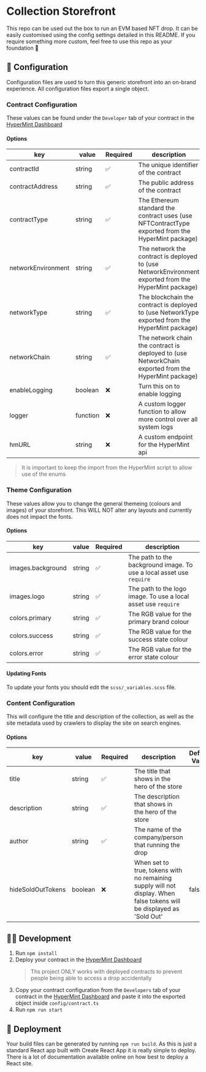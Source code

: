 # Collection Storefront
This repo can be used out the box to run an EVM based NFT drop. It can be easily customised using the config settings detailed in this README. If you require something more custom, feel free to use this repo as your foundation 🚀

## 🎨 Configuration
Configuration files are used to turn this generic storefront into an on-brand experience. All configuration files export a single object.

### Contract Configuration

These values can be found under the `Developer` tab of your contract in the [HyperMint Dashboard](https://app.hypermint.com/)

#### Options
| key                | value    | Required | description                                                                                          | Default Value                |
|--------------------|----------|----------|------------------------------------------------------------------------------------------------------|------------------------------|
| contractId         | string   | ✅        | The unique identifier of the contract                                                                |                              |
| contractAddress    | string   | ✅        | The public address of the contract                                                                   |                              |
| contractType       | string   | ✅        | The Ethereum standard the contract uses (use NFTContractType exported from the HyperMint package)    |                              |
| networkEnvironment | string   | ✅        | The network the contract is deployed to (use NetworkEnvironment exported from the HyperMint package) |                              |
| networkType        | string   | ✅        | The blockchain the contract is deployed to (use NetworkType exported from the HyperMint package)     |                              |
| networkChain       | string   | ✅        | The network chain the contract is deployed to (use NetworkChain exported from the HyperMint package) |                              |
| enableLogging      | boolean  | ❌        | Turn this on to enable logging                                                                       | false                        |
| logger             | function | ❌        | A custom logger function to allow more control over all system logs                                  | function                     |
| hmURL              | string   | ❌        | A custom endpoint for the HyperMint api                                                              | https://api.hypermint.com/v1 |


> It is important to keep the import from the HyperMint script to allow use of the enums

### Theme Configuration

These values allow you to change the general themeing (colours and images) of your storefront.
This WILL NOT alter any layouts and currently does not impact the fonts.

#### Options
| key               | value  | Required | description                                                          |
|-------------------|--------|----------|----------------------------------------------------------------------|
| images.background | string | ✅        | The path to the background image. To use a local asset use `require` |
| images.logo       | string | ✅        | The path to the logo image. To use a local asset use `require`       |
| colors.primary    | string | ✅        | The RGB value for the primary brand colour                           |
| colors.success    | string | ✅        | The RGB value for the success state colour                           |
| colors.error      | string | ✅        | The RGB value for the error state colour                             |


#### Updating Fonts
To update your fonts you should edit the `scss/_variables.scss` file.

### Content Configuration

This will configure the title and description of the collection, as well as the site metadata used by crawlers to display the site on search engines.

#### Options
| key               | value   | Required | description                                                                                                           | Default Value |
|-------------------|---------|----------|-----------------------------------------------------------------------------------------------------------------------|---------------|
| title             | string  | ✅        | The title that shows in the hero of the store                                                                         |               |
| description       | string  | ✅        | The description that shows in the hero of the store                                                                   |               |
| author            | string  | ✅        | The name of the company/person that running the drop                                                                  |               |
| hideSoldOutTokens | boolean | ❌        | When set to true, tokens with no remaining supply will not display. When false tokens will be displayed as 'Sold Out' | false         |

## 👩‍💻 Development
1. Run `npm install`
2. Deploy your contract in the [HyperMint Dashboard](https://app.hypermint.com/)
    > Ths project ONLY works with deployed contracts to prevent people being able to access a drop accidentally
3. Copy your contract configuration from the `Developers` tab of your contract in the [HyperMint Dashboard](https://app.hypermint.com/) and paste it into the exported object inside `config/contract.ts`
4. Run `npm run start`

## 🚀 Deployment
Your build files can be generated by running `npm run build`. As this is just a standard React app built with Create React App it is really simple to deploy. There is a lot of documentation available online on how best to deploy a React site.
